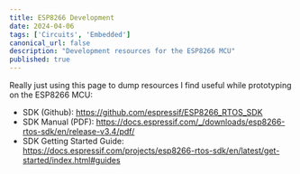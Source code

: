 ```yaml
---
title: ESP8266 Development
date: 2024-04-06
tags: ['Circuits', 'Embedded']
canonical_url: false
description: "Development resources for the ESP8266 MCU"
published: true
---
```


Really just using this page to dump resources I find useful while prototyping on the ESP8266 MCU:

* SDK (Github): https://github.com/espressif/ESP8266_RTOS_SDK
* SDK Manual (PDF): https://docs.espressif.com/_/downloads/esp8266-rtos-sdk/en/release-v3.4/pdf/
* SDK Getting Started Guide: https://docs.espressif.com/projects/esp8266-rtos-sdk/en/latest/get-started/index.html#guides